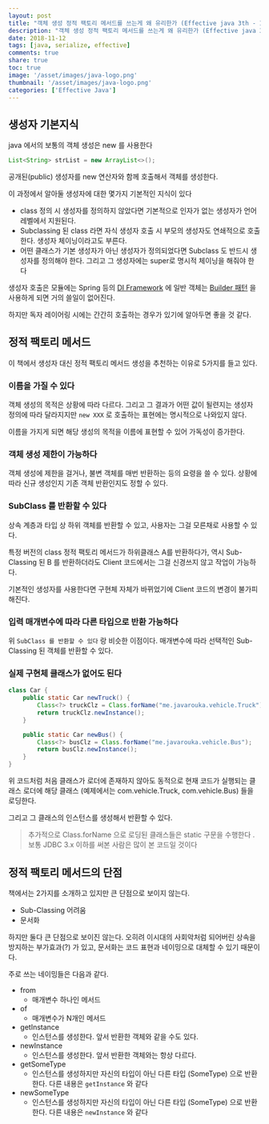 ```yaml
---
layout: post
title: "객체 생성 정적 팩토리 메서드를 쓰는게 왜 유리한가 (Effective java 3th - Item1)"
description: "객체 생성 정적 팩토리 메서드를 쓰는게 왜 유리한가 (Effective java 3th - Item1)"
date: 2018-11-12
tags: [java, serialize, effective]
comments: true
share: true
toc: true
image: '/asset/images/java-logo.png'
thumbnail: '/asset/images/java-logo.png'
categories: ['Effective Java']
---
```


## 생성자 기본지식

java 에서의 보통의 객체 생성은 new 를 사용한다

```java
List<String> strList = new ArrayList<>();
```

공개된(public) 생성자를 new 연산자와 함께 호출해서 객체를 생성한다.

이 과정에서 알아둘 생성자에 대한 몇가지 기본적인 지식이 있다

- class 정의 시 생성자를 정의하지 않았다면 기본적으로 인자가 없는 생성자가 언어레벨에서 지원된다.
- Subclassing 된 class 라면 자식 생성자 호출 시 부모의 생성자도 연쇄적으로 호출한다. 생성자 체이닝이라고도 부른다.
- 어떤 클래스가 기본 생성자가 아닌 생성자가 정의되었다면 Subclass 도 반드시 생성자를 정의해야 한다. 그리고 그 생성자에는 super로 명시적 체이닝을 해줘야 한다

생성자 호출은 모듈에는 Spring 등의 [DI Framework](https://en.wikipedia.org/wiki/Dependency_injection#Dependency_injection_frameworks) 에 일반 객체는 [Builder 패턴](https://johngrib.github.io/wiki/builder-pattern/) 을 사용하게 되면 거의 쓸일이 없어진다.

하지만 독자 레이어링 시에는 간간히 호출하는 경우가 있기에 알아두면 좋을 것 같다.

## 정적 팩토리 메서드

이 책에서 생성자 대신 정적 팩토리 메서드 생성을 추천하는 이유로 5가지를 들고 있다.

### 이름을 가질 수 있다

객체 생성의 목적은 상황에 따라 다르다. 그리고 그 결과가 어떤 값이 될련지는 생성자 정의에 따라 달라지지만 `new XXX` 로 호출하는 표현에는 명시적으로 나와있지 않다.

이름을 가지게 되면 해당 생성의 목적을 이름에 표현할 수 있어 가독성이 증가한다.

### 객체 생성 제한이 가능하다

객체 생성에 제한을 걸거나, 불변 객체를 매번 반환하는 등의 요령을 쓸 수 있다.
상황에 따라 신규 생성인지 기존 객체 반환인지도 정할 수 있다.

### SubClass 를 반환할 수 있다

상속 계층과 타입 상 하위 객체를 반환할 수 있고, 사용자는 그걸 모른채로 사용할 수 있다.

특정 버전의 class 정적 팩토리 메서드가 하위클래스 A를 반환하다가, 역시 Sub-Classing 된 B 를 반환하더라도 Client 코드에서는 그걸 신경쓰지 않고 작업이 가능하다.

기본적인 생성자를 사용한다면 구현체 자체가 바뀌었기에 Client 코드의 변경이 불가피해진다.

### 입력 매개변수에 따라 다른 타입으로 반환 가능하다

위 `SubClass 를 반환할 수 있다` 랑 비슷한 이점이다. 매개변수에 따라 선택적인 Sub-Classing 된 객체를 반환할 수 있다.

### 실제 구현체 클래스가 없어도 된다

```java
class Car {
    public static Car newTruck() {
        Class<?> truckClz = Class.forName("me.javarouka.vehicle.Truck");
        return truckClz.newInstance();
    }

    public static Car newBus() {
        Class<?> busClz = Class.forName("me.javarouka.vehicle.Bus");
        return busClz.newInstance();
    }
} 
```

위 코드처럼 처음 클래스가 로더에 존재하지 않아도 동적으로 현재 코드가 실행되는 클래스 로더에 해당 클래스 (예제에서는 com.vehicle.Truck, com.vehicle.Bus) 들을 로딩한다.

그리고 그 클래스의 인스턴스를 생성해서 반환할 수 있다.

> 추가적으로 Class.forName 으로 로딩된 클래스들은 static 구문을 수행한다 . 보통 JDBC 3.x 이하를 써본 사람은 많이 본 코드일 것이다

## 정적 팩토리 메서드의 단점

책에서는 2가지를 소개하고 있지만 큰 단점으로 보이지 않는다.

- Sub-Classing 어려움
- 문서화

하지만 둘다 큰 단점으로 보이진 않는다.
오히려 이시대의 사회악처럼 되어버린 상속을 방지하는 부가효과(?) 가 있고, 문서화는 코드 표현과 네이밍으로 대체할 수 있기 때문이다.

주로 쓰는 네이밍들은 다음과 같다.

- from
    - 매개변수 하나인 메서드
- of
    - 매개변수가 N개인 메서드
- getInstance
    - 인스턴스를 생성한다. 앞서 반환한 객체와 같을 수도 있다.
- newInstance
    - 인스턴스를 생성한다. 앞서 반환한 객체와는 항상 다르다.
- getSomeType
    - 인스턴스를 생성하지만 자신의 타입이 아닌 다른 타입 (SomeType) 으로 반환한다. 다른 내용은 `getInstance` 와 같다
- newSomeType
    - 인스턴스를 생성하지만 자신의 타입이 아닌 다른 타입 (SomeType) 으로 반환한다. 다른 내용은 `newInstance` 와 같다